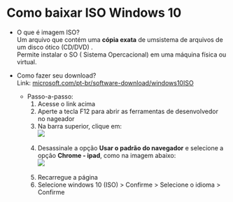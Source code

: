# Como baixar ISO Windows 10

- O que é imagem ISO?<br>
  Um arquivo que contém uma **cópia exata** de umsistema de arquivos de um disco ótico (CD/DVD) .<br>
  Permite instalar o SO ( Sistema Opercacional) em uma máquina física ou virtual. 

- Como fazer seu download?<br>
Link: [microsoft.com/pt-br/software-download/windows10ISO](https://www.microsoft.com/pt-br/software-download/windows10ISO)<br>
   - Passo-a-passo:
     1. Acesse o link acima<br>
     2. Aperte a tecla F12 para abrir as ferramentas de desenvolvedor no nageador
     3. Na barra superior, clique em:
<img src="https://github.com/user-attachments/assets/f703b105-df63-4457-8d82-b4cb47a0371d" widht="400" style="display: block; margin: auto;"><br>
     4. Desassinale a opção **Usar o padrão do navegador** e selecione a opção **Chrome - ipad**, como na imagem abaixo:
    <img src="https://github.com/user-attachments/assets/d3014bf2-c650-4649-b683-407846de0f5f" idht="400" style="display: block; margin: auto;"><br>
     5. Recarregue a página
     6. Selecione windows 10 (ISO) > Confirme > Selecione o idioma > Confirme
